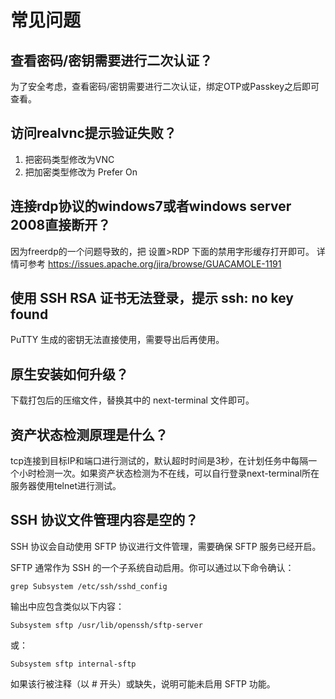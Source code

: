 # 常见问题

## 查看密码/密钥需要进行二次认证？

为了安全考虑，查看密码/密钥需要进行二次认证，绑定OTP或Passkey之后即可查看。

## 访问realvnc提示验证失败？

1. 把密码类型修改为VNC
2. 把加密类型修改为 Prefer On

## 连接rdp协议的windows7或者windows server 2008直接断开？

因为freerdp的一个问题导致的，把 设置>RDP 下面的禁用字形缓存打开即可。
详情可参考 https://issues.apache.org/jira/browse/GUACAMOLE-1191

## 使用 SSH RSA 证书无法登录，提示 ssh: no key found

PuTTY 生成的密钥无法直接使用，需要导出后再使用。

## 原生安装如何升级？

下载打包后的压缩文件，替换其中的 next-terminal 文件即可。

## 资产状态检测原理是什么？

tcp连接到目标IP和端口进行测试的，默认超时时间是3秒，在计划任务中每隔一个小时检测一次。如果资产状态检测为不在线，可以自行登录next-terminal所在服务器使用telnet进行测试。

## SSH 协议文件管理内容是空的？

SSH 协议会自动使用 SFTP 协议进行文件管理，需要确保 SFTP 服务已经开启。

SFTP 通常作为 SSH 的一个子系统自动启用。你可以通过以下命令确认：

```shell
grep Subsystem /etc/ssh/sshd_config
```
输出中应包含类似以下内容：
```shell
Subsystem sftp /usr/lib/openssh/sftp-server
```
或：
```shell
Subsystem sftp internal-sftp
```
如果该行被注释（以 # 开头）或缺失，说明可能未启用 SFTP 功能。
